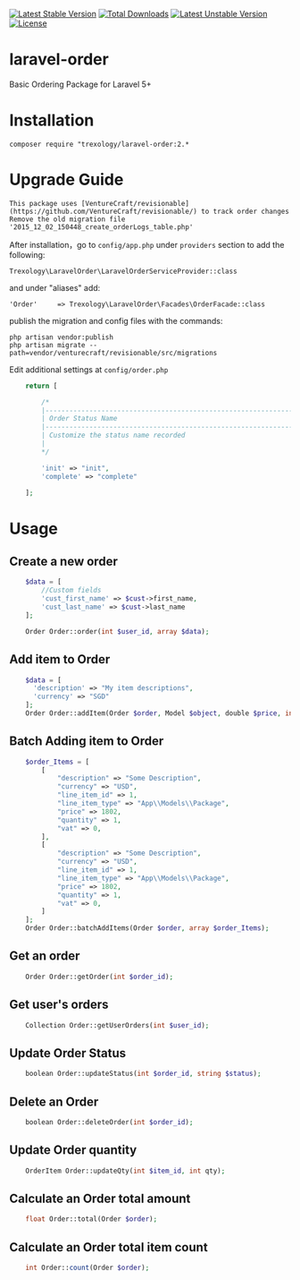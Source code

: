 [![Latest Stable Version](https://poser.pugx.org/trexology/laravel-order/v/stable)](https://packagist.org/packages/trexology/laravel-order) [![Total Downloads](https://poser.pugx.org/trexology/laravel-order/downloads)](https://packagist.org/packages/trexology/laravel-order) [![Latest Unstable Version](https://poser.pugx.org/trexology/laravel-order/v/unstable)](https://packagist.org/packages/trexology/laravel-order) [![License](https://poser.pugx.org/trexology/laravel-order/license)](https://packagist.org/packages/trexology/laravel-order)

# laravel-order
Basic Ordering Package for Laravel 5+

# Installation

    composer require "trexology/laravel-order:2.*

# Upgrade Guide
    This package uses [VentureCraft/revisionable](https://github.com/VentureCraft/revisionable/) to track order changes
    Remove the old migration file '2015_12_02_150448_create_orderLogs_table.php'

After installation，go to `config/app.php` under `providers` section to add the following:

    Trexology\LaravelOrder\LaravelOrderServiceProvider::class

and under "aliases" add:

    'Order'     => Trexology\LaravelOrder\Facades\OrderFacade::class


publish the migration and config files with the commands:

    php artisan vendor:publish
    php artisan migrate --path=vendor/venturecraft/revisionable/src/migrations

Edit additional settings at `config/order.php`

```php
    return [

        /*
        |--------------------------------------------------------------------------
        | Order Status Name
        |--------------------------------------------------------------------------
        | Customize the status name recorded
        |
        */

        'init' => "init",
        'complete' => "complete"

    ];
```

# Usage

## Create a new order

```php
    $data = [
        //Custom fields
        'cust_first_name' => $cust->first_name,
        'cust_last_name' => $cust->last_name
    ];

    Order Order::order(int $user_id, array $data);
```

## Add item to Order
```php
    $data = [
      'description' => "My item descriptions",
      'currency' => "SGD"
    ];
    Order Order::addItem(Order $order, Model $object, double $price, int $quantity, array $data, double $vat);
```

## Batch Adding item to Order
```php
    $order_Items = [
        [
            "description" => "Some Description",
            "currency" => "USD",
            "line_item_id" => 1,
            "line_item_type" => "App\\Models\\Package",
            "price" => 1802,
            "quantity" => 1,
            "vat" => 0,
        ],
        [
            "description" => "Some Description",
            "currency" => "USD",
            "line_item_id" => 1,
            "line_item_type" => "App\\Models\\Package",
            "price" => 1802,
            "quantity" => 1,
            "vat" => 0,
        ]
    ];
    Order Order::batchAddItems(Order $order, array $order_Items);
```

## Get an order
```php
    Order Order::getOrder(int $order_id);
```

## Get user's orders
```php
    Collection Order::getUserOrders(int $user_id);
```

## Update Order Status
```php
    boolean Order::updateStatus(int $order_id, string $status);
```

## Delete an Order
```php
    boolean Order::deleteOrder(int $order_id);
```

## Update Order quantity
```php
    OrderItem Order::updateQty(int $item_id, int qty);
```

## Calculate an Order total amount
```php
    float Order::total(Order $order);
```

## Calculate an Order total item count
```php
    int Order::count(Order $order);
```
